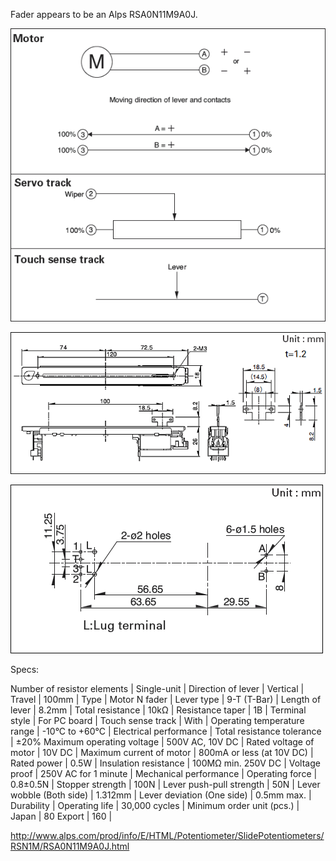 Fader appears to be an Alps RSA0N11M9A0J.

![Fader Circuit](https://raw.githubusercontent.com/cscashby/faderboard/master/hardware/notes/fader/circuit.GIF "Fader circuit")

![Fader Dimensions](https://raw.githubusercontent.com/cscashby/faderboard/master/hardware/notes/fader/dimensions.GIF "Fader dimensions")

![Fader Mounting](https://raw.githubusercontent.com/cscashby/faderboard/master/hardware/notes/fader/mounting.GIF "Fader mounting")

Specs:

Number of resistor elements | Single-unit |
Direction of lever | Vertical |
Travel | 100mm |
Type | Motor N fader |
Lever type | 9-T (T-Bar) |
Length of lever | 8.2mm |
Total resistance | 10kΩ |
Resistance taper | 1B |
Terminal style | For PC board |
Touch sense track | With |
Operating temperature range | -10°C to +60°C |
Electrical performance | Total resistance tolerance | ±20%
Maximum operating voltage | 500V AC, 10V DC |
Rated voltage of motor | 10V DC |
Maximum current of motor | 800mA or less (at 10V DC) |
Rated power | 0.5W |
Insulation resistance | 100MΩ min. 250V DC |
Voltage proof | 250V AC for 1 minute |
Mechanical performance | Operating force | 0.8±0.5N |
Stopper strength | 100N |
Lever push-pull strength | 50N |
Lever wobble (Both side) | 1.312mm |
Lever deviation (One side) | 0.5mm max. |
Durability | Operating life | 30,000 cycles |
Minimum order unit (pcs.) | Japan | 80
Export | 160 |

http://www.alps.com/prod/info/E/HTML/Potentiometer/SlidePotentiometers/RSN1M/RSA0N11M9A0J.html
